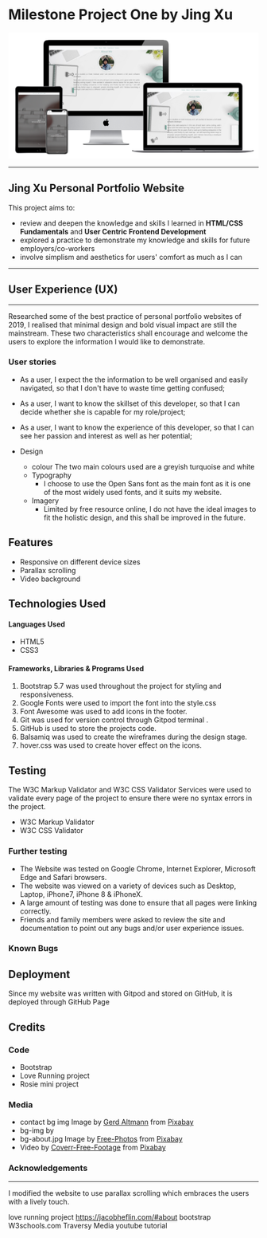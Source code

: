 
# Milestone Project One by Jing Xu

![Image of Jing's website](assets/images/mockup.png)

------------------------------------
## Jing Xu Personal Portfolio Website
This project aims to:
* review and deepen the knowledge and skills I learned in **HTML/CSS Fundamentals** and **User Centric Frontend Development**
* explored a practice to  demonstrate my knowledge and skills for future employers/co-workers
* involve simplism and aesthetics for users' comfort as much as I can


------------------------------------
## User Experience (UX)
------------------------------------

Researched some of the best practice of personal portfolio websites of 2019, I realised that minimal design and bold visual impact are still the mainstream. These two characteristics shall encourage and welcome the users to explore the information I would like to demonstrate.

### User stories

* As a user, I expect the the information to be well organised and easily navigated, so that I don't have to waste time getting confused; 
* As a user, I want to know the skillset of this developer, so that I can decide whether she is capable for my role/project;
* As a user, I want to know the experience of this developer, so that I can see her passion and interest as well as her potential;


* Design
  * colour
  The two main colours used are a greyish turquoise and white
  * Typography
    * I choose to use the Open Sans font as the main font as it is one of the most widely used fonts, and it suits my website.
  * Imagery
    * Limited by free resource online, I do not have the ideal images to fit the holistic design, and this shall be improved in the future.

## Features

* Responsive on different device sizes
* Parallax scrolling
* Video background

## Technologies Used
#### Languages Used
* HTML5
* CSS3

#### Frameworks, Libraries & Programs Used
1. Bootstrap 5.7 was used throughout the project for styling and responsiveness.
1. Google Fonts were used to import the font into the style.css
1. Font Awesome was used to add icons in the footer.
1. Git was used for version control through Gitpod terminal .
1. GitHub is used to store the projects code.
1. Balsamiq was used to create the wireframes during the design stage.
1. hover.css was used to create hover effect on the icons.

## Testing

The W3C Markup Validator and W3C CSS Validator Services were used to validate every page of the project to ensure there were no syntax errors in the project.

* W3C Markup Validator 
* W3C CSS Validator 

### Further testing

* The Website was tested on Google Chrome, Internet Explorer, Microsoft Edge and Safari browsers.
* The website was viewed on a variety of devices such as Desktop, Laptop, iPhone7, iPhone 8 & iPhoneX.
* A large amount of testing was done to ensure that all pages were linking correctly.
* Friends and family members were asked to review the site and documentation to point out any bugs and/or user experience issues.

### Known Bugs

## Deployment
Since my website was written with Gitpod and stored on GitHub, it is deployed through GitHub Page

## Credits

### Code
* Bootstrap
* Love Running project
* Rosie mini project

### Media
* contact bg img Image by <a href="https://pixabay.com/users/geralt-9301/?utm_source=link-attribution&amp;utm_medium=referral&amp;utm_campaign=image&amp;utm_content=2944064">Gerd Altmann</a> from <a href="https://pixabay.com/?utm_source=link-attribution&amp;utm_medium=referral&amp;utm_campaign=image&amp;utm_content=2944064">Pixabay</a>
* bg-img by 
* bg-about.jpg Image by <a href="https://pixabay.com/photos/?utm_source=link-attribution&amp;utm_medium=referral&amp;utm_campaign=image&amp;utm_content=1149815">Free-Photos</a> from <a href="https://pixabay.com/?utm_source=link-attribution&amp;utm_medium=referral&amp;utm_campaign=image&amp;utm_content=1149815">Pixabay</a>
* Video by <a href="https://pixabay.com/users/Coverr-Free-Footage-1281706/?utm_source=link-attribution&amp;utm_medium=referral&amp;utm_campaign=image&amp;utm_content=3188">Coverr-Free-Footage</a> from <a href="https://pixabay.com/?utm_source=link-attribution&amp;utm_medium=referral&amp;utm_campaign=image&amp;utm_content=3188">Pixabay</a>




### Acknowledgements




------------------------------------
I modified the website to use parallax scrolling which embraces the users with a lively touch.


 love running project
 https://jacobheflin.com/#about
 bootstrap
 W3schools.com
 Traversy Media youtube tutorial
 


